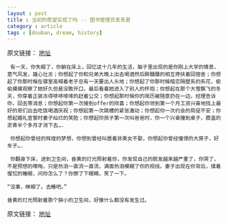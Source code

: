 ```yaml
---
layout : post
title : 当初的愿望实现了吗 -- 图书管理员丢丢君
category : article
tags : [douban, dream, history]
---
```


原文链接： [地址](http://www.douban.com/note/251555908/)
	 
	 有一天，你失眠了，你躺在床上，回忆这十几年的生活，脑子里出现的是你刚上大学的情景，意气风发，雄心壮志；你想起了你和兄弟大晚上出去喝酒然后醉醺醺的相互搀扶着回宿舍；你想起了你那时候在寝室高喊着老子总有一天要出人头地；你想起了你那时候暗恋隔壁系的系花，偷偷摸摸观察了她好久但是没敢开口，最后看着她进入了别人的怀抱；你想起在那个大雪飘飞的冬天，你穿着正装冻得哆哆嗦嗦的赶着公交；你想起那时候你的简历被随意扔在一边，经理告诉你，回去等消息；你想起你第一次接到offer的欣喜；你想起你领到第一个月工资兴奋地找上最好的哥们出去吃饭喝酒庆祝；你想起第一次跳槽的紧张激动；你想起你一次约会的局促不安；你想起婚礼宣誓时妻子灿烂的笑脸；你想起你孩子第一次叫爸爸时，你一个兴奋撞到桌子，膝盖的淤青半个多月才消下去….

     你想起你曾经的辉煌的梦想，你想到曾经叫嚣着非美女不娶，你想起你曾经憧憬的大房子，好车子….

     你翻身下床，进到卫生间，昏黄的灯光照射着你，你发现自己的脱发越来越严重了，你哭了，不是预想的嚎啕，只是热泪一直流一直流，满面热泪模糊了你的视线。妻子出现在你背后，揉着惺忪的睡眼，问你怎么了？你擦了下眼睛，笑了一下。

	“没事，眯眼了。去睡吧。”
  
	昏黄的灯光照射着那个狭小的卫生间，好像什么都没有发生过。


原文链接： [地址](http://www.douban.com/note/251555908/)